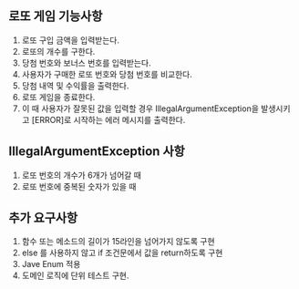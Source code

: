 ## 로또 게임 기능사항

1. 로또 구입 금액을 입력받는다.
2. 로또의 개수를 구한다.
3. 당첨 번호와 보너스 번호를 입력받는다.
4. 사용자가 구매한 로또 번호와 당첨 번호를 비교한다.
5. 당첨 내역 및 수익률을 출력한다.
6. 로또 게임을 종료한다.
7. 이 때 사용자가 잘못된 값을 입력할 경우 IllegalArgumentException을 발생시키고 [ERROR]로 시작하는 에러 메시지를 출력한다.

## IllegalArgumentException 사항
1. 로또 번호의 개수가 6개가 넘어갈 때
2. 로또 번호에 중복된 숫자가 있을 때

## 추가 요구사항
1. 함수 또는 메소드의 길이가 15라인을 넘어가지 않도록 구현
2. else 를 사용하지 않고 if 조건문에서 값을 return하도록 구현
3. Jave Enum 적용
4. 도메인 로직에 단위 테스트 구현. 